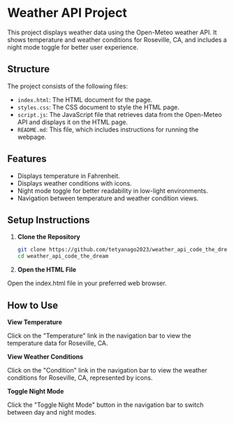 [//]: # (# Weather API Project)

[//]: # ()
[//]: # (This project displays weather data using the Open-Meteo API.)

[//]: # ()
[//]: # (## How to Run)

[//]: # ()
[//]: # (1. Clone the repository:)

[//]: # (    ```bash)

[//]: # (    git clone https://github.com/tetyanago2023/weather_api_code_the_dream.git)

[//]: # (    ```)

[//]: # (2. Open the `index.html` file in a web browser.)

[//]: # ()
[//]: # (## API Used)

[//]: # ()
[//]: # (- [Open-Meteo API]&#40;https://open-meteo.com/&#41;)

[//]: # ()
[//]: # (## Data Displayed)

[//]: # ()
[//]: # (- Temperature &#40;2 meters above ground&#41;)

[//]: # (- Weather Condition)

[//]: # ()
[//]: # (## Location)

[//]: # ()
[//]: # (- Roseville, CA &#40;Latitude: 38.7521, Longitude: -121.2880&#41;)

[//]: # ()
[//]: # (## Navigation)

[//]: # ()
[//]: # (Click on the links in the navigation menu to switch between temperature and weather condition data.)

# Weather API Project

This project displays weather data using the Open-Meteo weather API. It shows temperature and weather conditions for Roseville, CA, and includes a night mode toggle for better user experience.

## Structure

The project consists of the following files:

- `index.html`: The HTML document for the page.
- `styles.css`: The CSS document to style the HTML page.
- `script.js`: The JavaScript file that retrieves data from the Open-Meteo API and displays it on the HTML page.
- `README.md`: This file, which includes instructions for running the webpage.

## Features

- Displays temperature in Fahrenheit.
- Displays weather conditions with icons.
- Night mode toggle for better readability in low-light environments.
- Navigation between temperature and weather condition views.

## Setup Instructions

1. **Clone the Repository**

   ```bash
   git clone https://github.com/tetyanago2023/weather_api_code_the_dream.git
   cd weather_api_code_the_dream

2. **Open the HTML File**

Open the index.html file in your preferred web browser.

## How to Use
 **View Temperature**

Click on the "Temperature" link in the navigation bar to view the temperature data for Roseville, CA.

 **View Weather Conditions**

Click on the "Condition" link in the navigation bar to view the weather conditions for Roseville, CA, represented by icons.

 **Toggle Night Mode**

Click the "Toggle Night Mode" button in the navigation bar to switch between day and night modes.